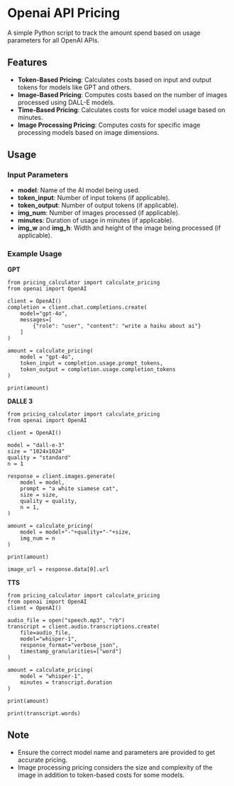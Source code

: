 # Openai API Pricing

A simple Python script to track the amount spend based on usage parameters for all OpenAI APIs.

## Features

- **Token-Based Pricing**: Calculates costs based on input and output tokens for models like GPT and others.
- **Image-Based Pricing**: Computes costs based on the number of images processed using DALL-E models.
- **Time-Based Pricing**: Calculates costs for voice model usage based on minutes.
- **Image Processing Pricing**: Computes costs for specific image processing models based on image dimensions.

## Usage

### Input Parameters

- **model**: Name of the AI model being used.
- **token_input**: Number of input tokens (if applicable).
- **token_output**: Number of output tokens (if applicable).
- **img_num**: Number of images processed (if applicable).
- **minutes**: Duration of usage in minutes (if applicable).
- **img_w** and **img_h**: Width and height of the image being processed (if applicable).

### Example Usage

**GPT**
```
from pricing_calculator import calculate_pricing
from openai import OpenAI

client = OpenAI()
completion = client.chat.completions.create(
    model="gpt-4o",
    messages=[
        {"role": "user", "content": "write a haiku about ai"}
    ]
)

amount = calculate_pricing(
    model = "gpt-4o",
    token_input = completion.usage.prompt_tokens,
    token_output = completion.usage.completion_tokens
)

print(amount)
```

**DALLE 3**
```
from pricing_calculator import calculate_pricing
from openai import OpenAI

client = OpenAI()

model = "dall-e-3"
size = "1024x1024"
quality = "standard"
n = 1

response = client.images.generate(
    model = model,
    prompt = "a white siamese cat",
    size = size,
    quality = quality,
    n = 1,
)

amount = calculate_pricing(
    model = model+"-"+quality+"-"+size,
    img_num = n
)

print(amount)

image_url = response.data[0].url
```

**TTS**
```
from pricing_calculator import calculate_pricing
from openai import OpenAI
client = OpenAI()

audio_file = open("speech.mp3", "rb")
transcript = client.audio.transcriptions.create(
    file=audio_file,
    model="whisper-1",
    response_format="verbose_json",
    timestamp_granularities=["word"]
)

amount = calculate_pricing(
    model = "whisper-1",
    minutes = transcript.duration
)

print(amount)

print(transcript.words)
```

## Note

- Ensure the correct model name and parameters are provided to get accurate pricing.
- Image processing pricing considers the size and complexity of the image in addition to token-based costs for some models.
